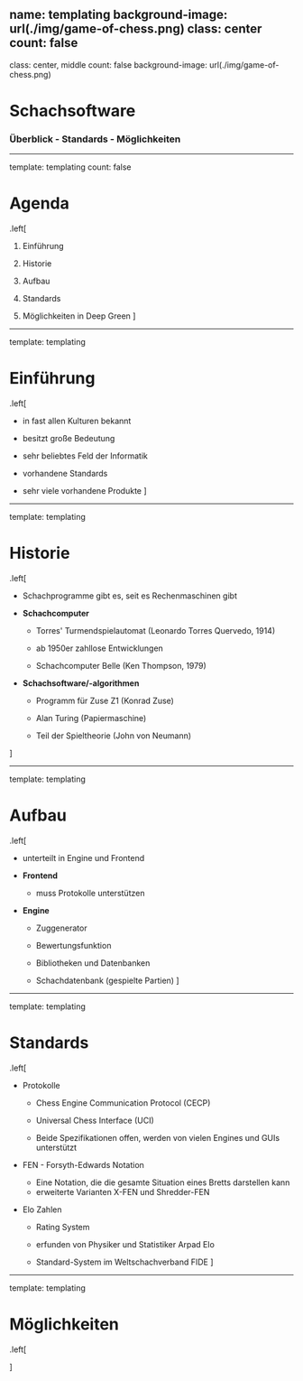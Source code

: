 name: templating
background-image: url(./img/game-of-chess.png)
class: center
count: false
---
class: center, middle
count: false
background-image: url(./img/game-of-chess.png)

# Schachsoftware
### Überblick - Standards - Möglichkeiten

---
template: templating
count: false

# Agenda

.left[
1. Einführung

2. Historie

3. Aufbau

4. Standards

5. Möglichkeiten in Deep Green
]
---
template: templating

# Einführung

.left[
- in fast allen Kulturen bekannt

- besitzt große Bedeutung

- sehr beliebtes Feld der Informatik

- vorhandene Standards

- sehr viele vorhandene Produkte
]

---
template: templating

# Historie

.left[
- Schachprogramme gibt es, seit es Rechenmaschinen gibt

- __Schachcomputer__
    - Torres' Turmendspielautomat (Leonardo Torres Quervedo, 1914)

    - ab 1950er zahllose Entwicklungen

    - Schachcomputer Belle (Ken Thompson, 1979)

- __Schachsoftware/-algorithmen__
    - Programm für Zuse Z1 (Konrad Zuse)
    
    - Alan Turing (Papiermaschine)

    - Teil der Spieltheorie (John von Neumann)

]

---
template: templating

# Aufbau

.left[
- unterteilt in Engine und Frontend

- __Frontend__
    -  muss Protokolle unterstützen

- __Engine__
    - Zuggenerator
        
    - Bewertungsfunktion

    - Bibliotheken und Datenbanken

    - Schachdatenbank (gespielte Partien)
]

---
template: templating

# Standards

.left[
- Protokolle
    - Chess Engine Communication Protocol (CECP)

    - Universal Chess Interface (UCI)

    - Beide Spezifikationen offen, werden von vielen Engines und GUIs unterstützt

- FEN - Forsyth-Edwards Notation
    - Eine Notation, die die gesamte Situation eines Bretts darstellen kann
    - erweiterte Varianten X-FEN und Shredder-FEN

- Elo Zahlen
    - Rating System
 
    - erfunden von Physiker und Statistiker Arpad Elo

    - Standard-System im Weltschachverband FIDE
]

---
template: templating

# Möglichkeiten

.left[

]

